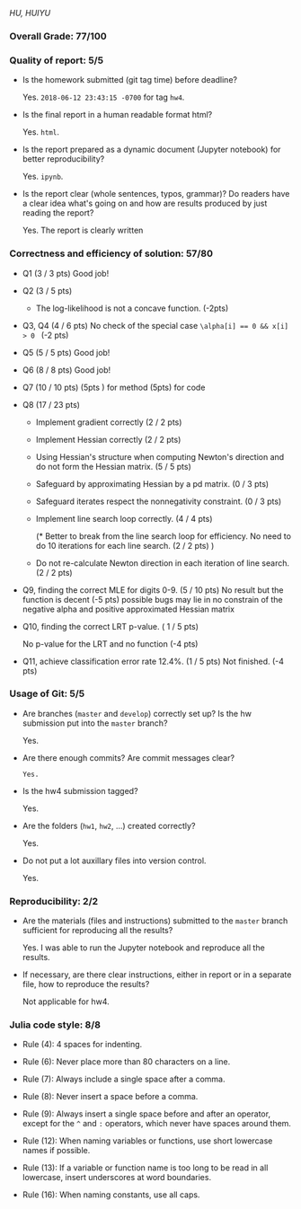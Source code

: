 *HU, HUIYU*  

### Overall Grade: 77/100

### Quality of report: 5/5

* Is the homework submitted (git tag time) before deadline?

	Yes. `2018-06-12 23:43:15 -0700` for tag `hw4`. 
	
* Is the final report in a human readable format html? 

	Yes. `html`.

* Is the report prepared as a dynamic document (Jupyter notebook) for better reproducibility?  

	Yes. `ipynb`.

* Is the report clear (whole sentences, typos, grammar)? Do readers have a clear idea what's going on and how are results produced by just reading the report? 

	Yes. The report is clearly written
 
### Correctness and efficiency of solution: 57/80 

* Q1 (3 / 3 pts) Good job!

* Q2 (3 / 5 pts)
	* The log-likelihood is not a concave function. (-2pts)

* Q3, Q4 (4 / 6 pts) 
        No check of the special case `\alpha[i] == 0 && x[i] > 0 ` (-2 pts)
	
* Q5 (5 / 5 pts) Good job!
    
* Q6 (8 / 8 pts) Good job!

* Q7 (10 / 10 pts)
      (5pts ) for method
      (5pts) for code
	
* Q8 (17 / 23 pts)

	* Implement gradient correctly (2 / 2 pts)

	* Implement Hessian correctly (2 / 2 pts)

	* Using Hessian's structure when computing Newton's direction and do not form the Hessian matrix. (5 / 5 pts)

	* Safeguard by approximating Hessian by a pd matrix. (0 / 3 pts)

	* Safeguard iterates respect the nonnegativity constraint. (0 / 3 pts)

	* Implement line search loop correctly. (4 / 4 pts)
		
        (* Better to break from the line search loop for efficiency. No need to do 10 iterations for each line search. (2 / 2 pts) )

	* Do not re-calculate Newton direction in each iteration of line search.  (2 / 2 pts)

* Q9, finding the correct MLE for digits 0-9. (5 / 10 pts)
        No result but the function is decent (-5 pts)
        possible bugs may lie in no constrain of the negative alpha and positive approximated Hessian matrix
* Q10, finding the correct LRT p-value. ( 1 / 5 pts)

	No p-value for the LRT and no function (-4 pts)
	
* Q11, achieve classification error rate 12.4%. (1 / 5 pts) 
	Not finished. (-4 pts) 
	
### Usage of Git: 5/5

* Are branches (`master` and `develop`) correctly set up? Is the hw submission put into the `master` branch?

	Yes.
	
* Are there enough commits? Are commit messages clear? 
	 
	  Yes. 
	
* Is the hw4 submission tagged?

	Yes.

* Are the folders (`hw1`, `hw2`, ...) created correctly? 

	Yes.

* Do not put a lot auxillary files into version control.  

	Yes.

### Reproducibility: 2/2

* Are the materials (files and instructions) submitted to the `master` branch sufficient for reproducing all the results?  

	Yes. I was able to run the Jupyter notebook and reproduce all the results.


* If necessary, are there clear instructions, either in report or in a separate file, how to reproduce the results?  

	Not applicable for hw4.

### Julia code style: 8/8

* Rule (4): 4 spaces for indenting. 

* Rule (6): Never place more than 80 characters on a line. 

* Rule (7): Always include a single space after a comma. 
* Rule (8):  Never insert a space before a comma.


* Rule (9): Always insert a single space before and after an operator, except for the `^` and `:` operators, which never have spaces around them. 

* Rule (12): When naming variables or functions, use short lowercase names if possible.

* Rule (13): If a variable or function name is too long to be read in all lowercase, insert underscores at word boundaries.

* Rule (16): When naming constants, use all caps.
